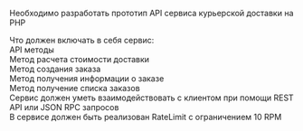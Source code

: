 Необходимо разработать прототип API сервиса курьерской доставки на PHP

Что должен включать в себя сервис:<br>
API методы<br>
Метод расчета стоимости доставки<br>
Метод создания заказа<br>
Метод получения информации о заказе<br>
Метод получение списка заказов<br>
Сервис должен уметь взаимодействовать с клиентом при помощи REST API или JSON RPC запросов<br>
В сервисе должен быть реализован RateLimit с ограничением 10 RPM<br>

